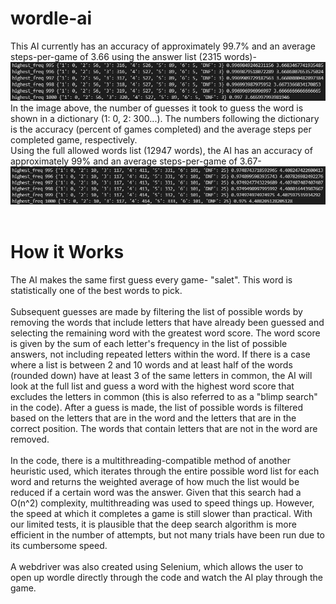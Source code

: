 # wordle-ai
This AI currently has an accuracy of approximately 99.7% and an average steps-per-game of 3.66 using the answer list (2315 words)-
<br>
![Accuracy](acc2.JPG)
<br>
In the image above, the number of guesses it took to guess the word is shown in a dictionary (1: 0, 2: 300...).
The numbers following the dictionary is the accuracy (percent of games completed) and the average steps per completed game, respectively.
<br>
Using the full allowed words list (12947 words), the AI has an accuracy of approximately 99% and an average steps-per-game of 3.67-
<br>
![AccuracyFull](acc3.JPG)
<br>
<br>
# How it Works
The AI makes the same first guess every game- "salet". This word is statistically one of the best words to pick.
<br><br>
Subsequent guesses are made by filtering the list of possible words by removing the words that include letters that have already been guessed and selecting the remaining word with the greatest word score. The word score is given by the sum of each letter's frequency in the list of possible answers, not including repeated letters within the word. If there is a case where a list is between 2 and 10 words and at least half of the words (rounded down) have at least 3 of the same letters in common, the AI will look at the full list and guess a word with the highest word score that excludes the letters in common (this is also referred to as a "blimp search" in the code). After a guess is made, the list of possible words is filtered based on the letters that are in the word and the letters that are in the correct position. The words that contain letters that are not in the word are removed.
<br><br>
In the code, there is a multithreading-compatible method of another heuristic used, which iterates through the entire possible word list for each word and returns the weighted average of how much the list would be reduced if a certain word was the answer. Given that this search had a O(n^2) complexity, multithreading was used to speed things up. However, the speed at which it completes a game is still slower than practical. With our limited tests, it is plausible that the deep search algorithm is more efficient in the number of attempts, but not many trials have been run due to its cumbersome speed.
<br><br>
A webdriver was also created using Selenium, which allows the user to open up wordle directly through the code and watch the AI play through the game.
